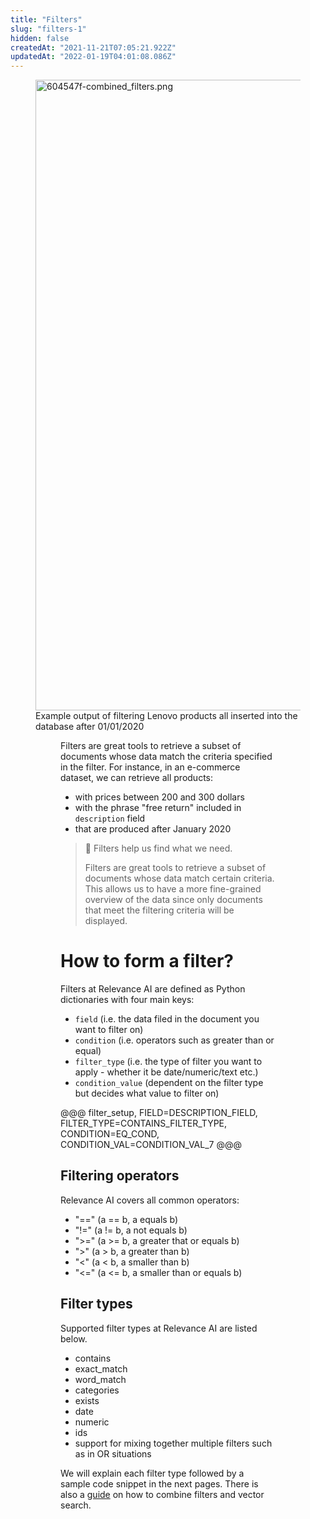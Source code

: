 ```yaml
---
title: "Filters"
slug: "filters-1"
hidden: false
createdAt: "2021-11-21T07:05:21.922Z"
updatedAt: "2022-01-19T04:01:08.086Z"
---
```

<figure>
<img src="https://github.com/RelevanceAI/RelevanceAI-readme-docs/blob/2.0.0
/docs_template/general-features/_assets/filters-1.png?raw=true" width="1009" alt="604547f-combined_filters.png" />
<figcaption>Example output of filtering Lenovo products all inserted into the database after 01/01/2020</figcaption>
<figure>

Filters are great tools to retrieve a subset of documents whose data match the criteria specified in the filter.
For instance, in an e-commerce dataset, we can retrieve all products:
* with prices between 200 and 300 dollars
* with the phrase "free return" included in `description` field
* that are produced after January 2020

> 📘 Filters help us find what we need.
>
> Filters are great tools to retrieve a subset of documents whose data match certain criteria. This allows us to have a more fine-grained overview of the data since only documents that meet the filtering criteria will be displayed.
>
# How to form a filter?

Filters at Relevance AI are defined as Python dictionaries with four main keys:
- `field` (i.e. the data filed in the document you want to filter on)
- `condition` (i.e. operators such as greater than or equal)
- `filter_type` (i.e. the type of filter you want to apply - whether it be date/numeric/text etc.)
- `condition_value` (dependent on the filter type but decides what value to filter on)


@@@ filter_setup, FIELD=DESCRIPTION_FIELD, FILTER_TYPE=CONTAINS_FILTER_TYPE, CONDITION=EQ_COND, CONDITION_VAL=CONDITION_VAL_7 @@@

## Filtering operators
Relevance AI covers all common operators:
* "==" (a == b, a equals b)
* "!="  (a != b, a not equals b)
* ">=" (a >= b, a greater that or equals b)
* ">"   (a > b, a greater than b)
* "<"   (a < b, a smaller than b)
* "<=" (a <= b, a smaller than or equals b)

## Filter types
Supported filter types at Relevance AI are listed below.

* contains
* exact_match
* word_match
* categories
* exists
* date
* numeric
* ids
* support for mixing together multiple filters such as in OR situations

We will explain each filter type followed by a sample code snippet in the next pages. There is also a [guide](https://docs.relevance.ai/docs/combining-filters-and-vector-search) on how to combine filters and vector search.
